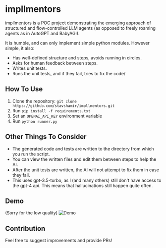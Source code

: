 # impllmentors

impllmentors is a POC project demonstrating the emerging approach of structured and flow-controlled LLM agents
(as opposed to freely roaming agents as in AutoGPT and BabyAGI).

It is humble, and can only implement simple python modules. 
However simple, it also:
- Has well-defined structure and steps, avoids running in circles.
- Asks for human feedback between steps.
- Writes unit tests.
- Runs the unit tests, and if they fail, tries to fix the code/

## How To Use
1. Clone the repository: `git clone https://github.com/stavshamir/impllmentors.git`
2. Run `pip install -f requirements.txt`
3. Set an `OPENAI_API_KEY` environment variable
4. Run `python runner.py`

## Other Things To Consider
- The generated code and tests are written to the directory from which you run the script.
- You can view the written files and edit them between steps to help the AI.
- After the unit tests are written, the AI will not attempt to fix them in case they fail.
- This uses gpt-3.5-turbo, as I (and many others) still don't have access to the gpt-4 api. This means that hallucinations still happen quite often.

## Demo
(Sorry for the low quality)
![Demo](impllmentors.gif)

## Contribution
Feel free to suggest improvements and provide PRs!
